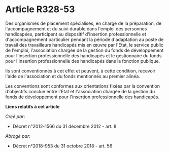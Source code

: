# Article R328-53

Des organismes de placement spécialisés, en charge de la préparation, de l'accompagnement et du suivi durable dans l'emploi
des personnes handicapées, participent au dispositif d'insertion professionnelle et d'accompagnement particulier pendant la
période d'adaptation au poste de travail des travailleurs handicapés mis en œuvre par l'Etat, le service public de l'emploi,
l'association chargée de la gestion du fonds de développement pour l'insertion professionnelle des handicapés et le
gestionnaire du fonds pour l'insertion professionnelle des handicapés dans la fonction publique. 

Ils sont conventionnés à cet effet et peuvent, à cette condition, recevoir l'aide de l'association et du fonds mentionnés au
premier alinéa. 

Les conventions sont conformes aux orientations fixées par la convention d'objectifs conclue entre l'Etat et l'association
chargée de la gestion du fonds de développement pour l'insertion professionnelle des handicapés.

**Liens relatifs à cet article**

_Créé par_:

  - Décret n°2012-1566 du 31 décembre 2012 - art. 8

_Abrogé par_:

  - Décret n°2018-953 du 31 octobre 2018 - art. 56
